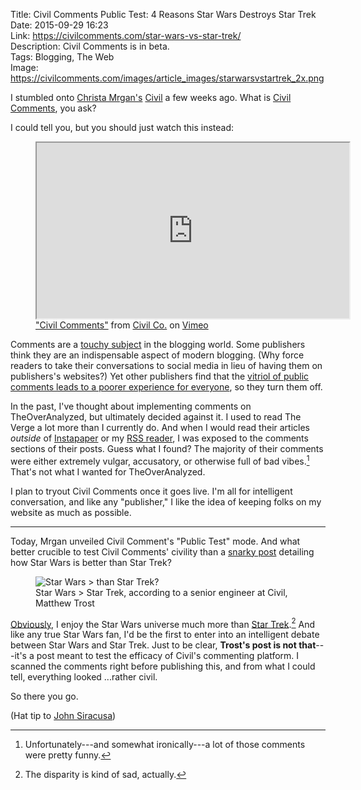 Title: Civil Comments Public Test: 4 Reasons Star Wars Destroys Star Trek   
Date: 2015-09-29 16:23  
Link: https://civilcomments.com/star-wars-vs-star-trek/  
Description: Civil Comments is in beta.  
Tags: Blogging, The Web  
Image: https://civilcomments.com/images/article_images/starwarsvstartrek_2x.png  

I stumbled onto [Christa Mrgan's][1] [Civil][2] a few weeks ago. What is [Civil Comments][3], you ask?

I could tell you, but you should just watch this instead:

<figure>
	<iframe class="radius" src="https://player.vimeo.com/video/131170273?color=45a5a5&amp;title=0&amp;byline=0&amp;portrait=0" width="500" height="281" allowfullscreen title="What is Civil Comments?"></iframe> 
	<figcaption><a href="https://vimeo.com/131170273" title="Link to Civil Comments on Vimeo">"Civil Comments"</a> from <a href="https://vimeo.com/user41217360" title="Link to Civil Co. on Vimeo">Civil Co.</a> on <a href="https://vimeo.com" title="Vimeo">Vimeo</a></figcaption>
</figure>

Comments are a [touchy subject][4] in the blogging world. Some publishers think they are an indispensable aspect of modern blogging. (Why force readers to take their conversations to social media in lieu of having them on publishers's websites?) Yet other publishers find that the [vitriol of public comments leads to a poorer experience for everyone][5], so they turn them off.

In the past, I've thought about implementing comments on TheOverAnalyzed, but ultimately decided against it. I used to read The Verge a lot more than I currently do. And when I would read their articles *outside* of [Instapaper][6] or my [RSS reader][7], I was exposed to the comments sections of their posts. Guess what I found? The majority of their comments were either extremely vulgar, accusatory, or otherwise full of bad vibes.[^1] That's not what I wanted for TheOverAnalyzed.

I plan to tryout Civil Comments once it goes live. I'm all for intelligent conversation, and like any "publisher," I like the idea of keeping folks on my website as much as possible.

***

Today, Mrgan unveiled Civil Comment's "Public Test" mode. And what better crucible to test Civil Comments' civility than a [snarky post][8] detailing how Star Wars is better than Star Trek?

<figure>
	<img src="https://civilcomments.com/images/article_images/starwarsvstartrek_2x.png" alt="Star Wars &#62; than Star Trek?" title="Star Wars &#62; than Star Trek?">
	<figcaption>Star Wars > Star Trek, according to a senior engineer at Civil, Matthew Trost</figcaption>
</figure>

[Obviously][9], I enjoy the Star Wars universe much more than [Star Trek][10].[^2] And like any true Star Wars fan, I'd be the first to enter into an intelligent debate between Star Wars and Star Trek. Just to be clear, **Trost's post is not that**---it's a post meant to test the efficacy of Civil's commenting platform. I scanned the comments right before publishing this, and from what I could tell, everything looked ...rather civil.

So there you go.

(Hat tip to [John Siracusa][11])

[^1]: Unfortunately---and somewhat ironically---a lot of those comments were pretty funny.
[^2]: The disparity is kind of sad, actually.

[1]: https://twitter.com/antichrista "Christa Mrgan on Twitter"
[2]: http://civil.cm "Civil Co."
[3]: http://www.civilcomments.com "Civil Comments"
[4]: http://daringfireball.net/2010/06/whats_fair "John Gruber on comments"
[5]: http://www.theverge.com/2015/7/6/8901115/were-turning-comments-off-for-a-bit "The Verge turning off comments"
[6]: http://instapaper.com "Instapaper"
[7]: http://reederapp.com "Reeder"
[8]: https://civilcomments.com/star-wars-vs-star-trek/ "Civil Comments public test: Star Wars vs. Star Trek"
[9]: /tags/star%20wars "Posts tagged 'Star Wars'"
[10]: /tags/star%20trek "Posts tagged 'Star Trek'"
[11]: https://twitter.com/siracusa/status/648914275369623552 "Siracusa's tweet about Civil Comments"